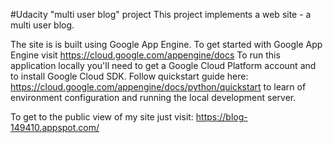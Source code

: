 #Udacity "multi user blog" project
This project implements a web site - a multi user blog.

The site is is built using Google App Engine.
To get started with Google App Engine visit https://cloud.google.com/appengine/docs
To run this application locally you'll need to get a Google Cloud Platform account and to install Google Cloud SDK. Follow quickstart guide here: https://cloud.google.com/appengine/docs/python/quickstart to learn of environment configuration and running the local development server.

To get to the public view of my site just visit: https://blog-149410.appspot.com/
